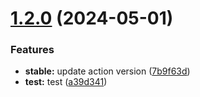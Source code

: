 # [1.2.0](https://github.com/AndreyShep2012/go-proxy/compare/v1.1.0...v1.2.0) (2024-05-01)


### Features

* **stable:** update action version ([7b9f63d](https://github.com/AndreyShep2012/go-proxy/commit/7b9f63dbe7d1b126f8be25c5bc645d14a21efb18))
* **test:** test ([a39d341](https://github.com/AndreyShep2012/go-proxy/commit/a39d3413f819da203c8657d1e292ed50ff544b56))
